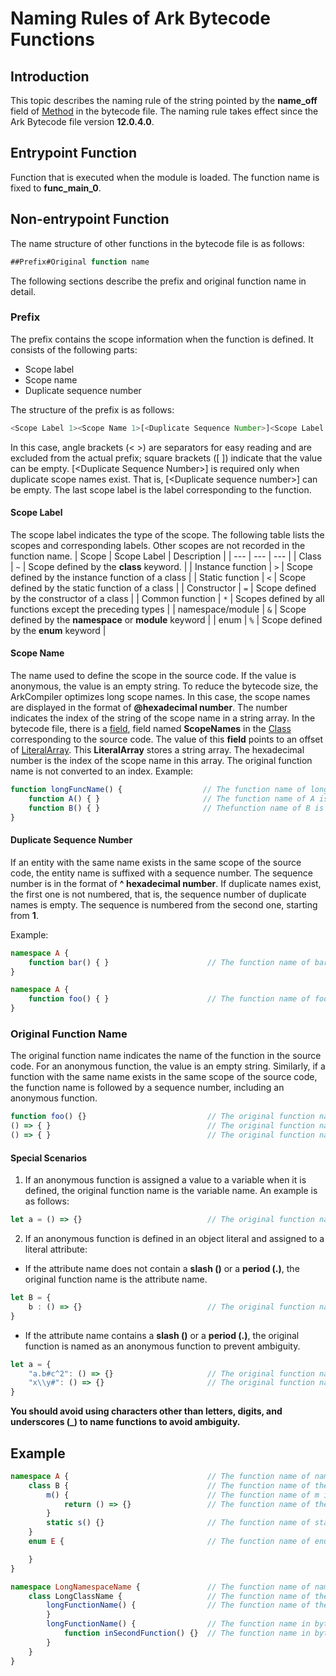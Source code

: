 # Naming Rules of Ark Bytecode Functions

## Introduction
This topic describes the naming rule of the string pointed by the **name_off** field of [Method](arkts-bytecode-file-format.md#method) in the bytecode file. The naming rule takes effect since the Ark Bytecode file version **12.0.4.0**.
## Entrypoint Function
Function that is executed when the module is loaded. The function name is fixed to **func_main_0**.
## Non-entrypoint Function
The name structure of other functions in the bytecode file is as follows:
```ts
##Prefix#Original function name
```
The following sections describe the prefix and original function name in detail.
### Prefix
The prefix contains the scope information when the function is defined. It consists of the following parts:
* Scope label
* Scope name
* Duplicate sequence number

The structure of the prefix is as follows:
```ts
<Scope Label 1><Scope Name 1>[<Duplicate Sequence Number>]<Scope Label 2><Scope Name 2><[Duplicate Sequence Number]>...<Scope Label n><Scope Name n>[<Duplicate Sequence Number >]<Scope Label n+1>
```
In this case, angle brackets (< >) are separators for easy reading and are excluded from the actual prefix; square brackets ([ ]) indicate that the value can be empty. [\<Duplicate Sequence Number>] is required only when duplicate scope names exist. That is, [\<Duplicate sequence number>] can be empty. The last scope label is the label corresponding to the function.
#### Scope Label
The scope label indicates the type of the scope. The following table lists the scopes and corresponding labels. Other scopes are not recorded in the function name.
| Scope | Scope Label | Description |
| --- | --- | --- |
| Class | `~` | Scope defined by the **class** keyword. |
| Instance function | `>` | Scope defined by the instance function of a class |
| Static function | `<` | Scope defined by the static function of a class |
| Constructor | `=` | Scope defined by the constructor of a class |
| Common function | `*` | Scopes defined by all functions except the preceding types |
| namespace/module | `&` | Scope defined by the **namespace** or **module** keyword |
| enum | `%` | Scope defined by the **enum** keyword |
#### Scope Name
The name used to define the scope in the source code. If the value is anonymous, the value is an empty string. To reduce the bytecode size, the ArkCompiler optimizes long scope names. In this case, the scope names are displayed in the format of **@hexadecimal number**. The number indicates the index of the string of the scope name in a string array. In the bytecode file, there is a [field](arkts-bytecode-file-format.md#field), field named **ScopeNames** in the [Class](arkts-bytecode-file-format.md#class) corresponding to the source code. The value of this **field** points to an offset of [LiteralArray](arkts-bytecode-file-format.md#literalarray). This **LiteralArray** stores a string array. The hexadecimal number is the index of the scope name in this array. The original function name is not converted to an index.
Example:
```ts
function longFuncName() {                  // The function name of longFuncName is "#*#longFuncName", in which "longFuncName" is the original function name and will not be converted to an index.
    function A() { }                       // The function name of A is "#*@0*#A", where "@0" indicates the string whose index is 0 in the corresponding LiteralArray. In this case, the string is "longFuncName". That is, the original name of the function is "#*longFuncName*#A".
    function B() { }                       // Thefunction name of B is "#*@0*#B".
}  
```
#### Duplicate Sequence Number
If an entity with the same name exists in the same scope of the source code, the entity name is suffixed with a sequence number. The sequence number is in the format of **^ hexadecimal number**. If duplicate names exist, the first one is not numbered, that is, the sequence number of duplicate names is empty. The sequence is numbered from the second one, starting from **1**.

Example:
```ts
namespace A {
    function bar() { }                      // The function name of bar is "#&A*#bar".
}

namespace A {
    function foo() { }                      // The function name of foo is "#&A^1*#foo", where "^1" indicates the duplicate sequence number.
}
```
### Original Function Name
The original function name indicates the name of the function in the source code. For an anonymous function, the value is an empty string. Similarly, if a function with the same name exists in the same scope of the source code, the function name is followed by a sequence number, including an anonymous function.

```ts
function foo() {}                           // The original function name is "foo".
() => { }                                   // The original function name is "".
() => { }                                   // The original function name is "^1".
```

#### Special Scenarios
1. If an anonymous function is assigned a value to a variable when it is defined, the original function name is the variable name. An example is as follows:
```ts
let a = () => {}                            // The original function name is "a".
```
2. If an anonymous function is defined in an object literal and assigned to a literal attribute:
* If the attribute name does not contain a **slash (\)** or a **period (.)**, the original function name is the attribute name.
```ts
let B = {
    b : () => {}                            // The original function name is "b".
}
```
* If the attribute name contains a **slash (\)** or a **period (.)**, the original function is named as an anonymous function to prevent ambiguity.
```ts
let a = {
    "a.b#c^2": () => {}                     // The original function name is "".
    "x\\y#": () => {}                       // The original function name is "^1".
}
```

**You should avoid using characters other than letters, digits, and underscores (_) to name functions to avoid ambiguity.**
## Example
```ts
namespace A {                               // The function name of namespace in bytecode is "#&#A".
    class B {                               // The function name of the constructor in bytecode is "#&A~B=#B".
        m() {                               // The function name of m in bytecode is "#&A~B>#m".
            return () => {}                 // The function name of the anonymous function in bytecode is "#&A~B>m*#".
        }
        static s() {}                       // The function name of static function s in bytecode is "#&A~B<#s".
    }
    enum E {                                // The function name of enum in bytecode is "#&A %#E".

    }
}
```
```ts
namespace LongNamespaceName {               // The function name of namespace in bytecode is "#&#LongNamespaceName".
    class LongClassName {                   // The function name of the constructor in bytecode is "#&@1~@0=#LongClassName".
        longFunctionName() {                // The function name of the instance function in the bytecode is "#&@1~@0>#longFunctionName".
        }
        longFunctionName() {                // The function name in bytecode is "#&@1~@0>#longFunctionName^1".
            function inSecondFunction() {}  // The function name in bytecode is "#&@1~@0>@2^1*#inSecondFunction".
        }
    }
}
```

